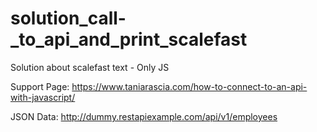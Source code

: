 # solution_call-_to_api_and_print_scalefast
Solution about scalefast text - Only JS


Support Page: 
https://www.taniarascia.com/how-to-connect-to-an-api-with-javascript/

JSON Data:
http://dummy.restapiexample.com/api/v1/employees
